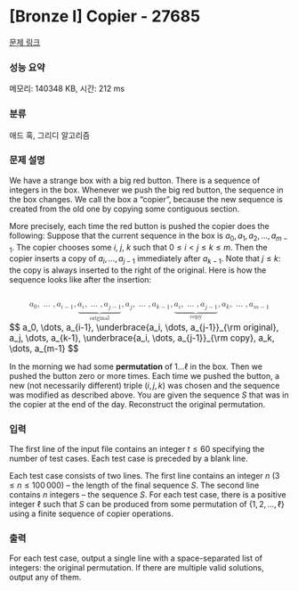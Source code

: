 # [Bronze I] Copier - 27685 

[문제 링크](https://www.acmicpc.net/problem/27685) 

### 성능 요약

메모리: 140348 KB, 시간: 212 ms

### 분류

애드 혹, 그리디 알고리즘

### 문제 설명

<p>We have a strange box with a big red button. There is a sequence of integers in the box. Whenever we push the big red button, the sequence in the box changes. We call the box a “copier”, because the new sequence is created from the old one by copying some contiguous section.</p>

<p>More precisely, each time the red button is pushed the copier does the following: Suppose that the current sequence in the box is <span class="math"><em>a</em><sub>0</sub>, <em>a</em><sub>1</sub>, <em>a</em><sub>2</sub>, …, <em>a</em><sub><em>m</em> − 1</sub></span>. The copier chooses some <span class="math"><em>i</em></span>, <span class="math"><em>j</em></span>, <span class="math"><em>k</em></span> such that <span class="math">0 ≤ <em>i</em> < <em>j</em> ≤ <em>k</em> ≤ <em>m</em></span>. Then the copier inserts a copy of <span class="math"><em>a</em><sub><em>i</em></sub>, …, <em>a</em><sub><em>j</em> − 1</sub></span> immediately after <span class="math"><em>a</em><sub><em>k</em> − 1</sub></span>. Note that <span class="math"><em>j</em> ≤ <em>k</em></span>: the copy is always inserted to the right of the original. Here is how the sequence looks like after the insertion:</p>

<p><span class="math"><mjx-container class="MathJax" jax="CHTML" display="true" style="font-size: 109%; position: relative;"> <mjx-math display="true" class="MJX-TEX" aria-hidden="true" style="margin-left: 0px; margin-right: 0px;"><mjx-msub><mjx-mi class="mjx-i"><mjx-c class="mjx-c1D44E TEX-I"></mjx-c></mjx-mi><mjx-script style="vertical-align: -0.15em;"><mjx-mn class="mjx-n" size="s"><mjx-c class="mjx-c30"></mjx-c></mjx-mn></mjx-script></mjx-msub><mjx-mo class="mjx-n"><mjx-c class="mjx-c2C"></mjx-c></mjx-mo><mjx-mo class="mjx-n" space="2"><mjx-c class="mjx-c2026"></mjx-c></mjx-mo><mjx-mo class="mjx-n" space="2"><mjx-c class="mjx-c2C"></mjx-c></mjx-mo><mjx-msub space="2"><mjx-mi class="mjx-i"><mjx-c class="mjx-c1D44E TEX-I"></mjx-c></mjx-mi><mjx-script style="vertical-align: -0.15em;"><mjx-texatom size="s" texclass="ORD"><mjx-mi class="mjx-i"><mjx-c class="mjx-c1D456 TEX-I"></mjx-c></mjx-mi><mjx-mo class="mjx-n"><mjx-c class="mjx-c2212"></mjx-c></mjx-mo><mjx-mn class="mjx-n"><mjx-c class="mjx-c31"></mjx-c></mjx-mn></mjx-texatom></mjx-script></mjx-msub><mjx-mo class="mjx-n"><mjx-c class="mjx-c2C"></mjx-c></mjx-mo><mjx-munder space="2"><mjx-row><mjx-base><mjx-texatom texclass="OP"><mjx-munder><mjx-row><mjx-base><mjx-mrow><mjx-msub><mjx-mi class="mjx-i"><mjx-c class="mjx-c1D44E TEX-I"></mjx-c></mjx-mi><mjx-script style="vertical-align: -0.15em;"><mjx-mi class="mjx-i" size="s"><mjx-c class="mjx-c1D456 TEX-I"></mjx-c></mjx-mi></mjx-script></mjx-msub><mjx-mo class="mjx-n"><mjx-c class="mjx-c2C"></mjx-c></mjx-mo><mjx-mo class="mjx-n" space="2"><mjx-c class="mjx-c2026"></mjx-c></mjx-mo><mjx-mo class="mjx-n" space="2"><mjx-c class="mjx-c2C"></mjx-c></mjx-mo><mjx-msub space="2"><mjx-mi class="mjx-i"><mjx-c class="mjx-c1D44E TEX-I"></mjx-c></mjx-mi><mjx-script style="vertical-align: -0.15em;"><mjx-texatom size="s" texclass="ORD"><mjx-mi class="mjx-i"><mjx-c class="mjx-c1D457 TEX-I"></mjx-c></mjx-mi><mjx-mo class="mjx-n"><mjx-c class="mjx-c2212"></mjx-c></mjx-mo><mjx-mn class="mjx-n"><mjx-c class="mjx-c31"></mjx-c></mjx-mn></mjx-texatom></mjx-script></mjx-msub></mjx-mrow></mjx-base></mjx-row><mjx-row><mjx-under style="padding-top: 0.105em;"><mjx-mo class="mjx-n"><mjx-stretchy-h class="mjx-c23DF" style="width: 4.891em;"><mjx-beg><mjx-c></mjx-c></mjx-beg><mjx-ext><mjx-c></mjx-c></mjx-ext><mjx-mid><mjx-c></mjx-c></mjx-mid><mjx-ext><mjx-c></mjx-c></mjx-ext><mjx-end><mjx-c></mjx-c></mjx-end></mjx-stretchy-h></mjx-mo></mjx-under></mjx-row></mjx-munder></mjx-texatom></mjx-base></mjx-row><mjx-row><mjx-under style="padding-top: 0.062em; padding-left: 1.285em;"><mjx-texatom size="s" texclass="ORD"><mjx-mi class="mjx-n"><mjx-c class="mjx-c6F"></mjx-c></mjx-mi><mjx-mi class="mjx-n"><mjx-c class="mjx-c72"></mjx-c></mjx-mi><mjx-mi class="mjx-n"><mjx-c class="mjx-c69"></mjx-c></mjx-mi><mjx-mi class="mjx-n"><mjx-c class="mjx-c67"></mjx-c></mjx-mi><mjx-mi class="mjx-n"><mjx-c class="mjx-c69"></mjx-c></mjx-mi><mjx-mi class="mjx-n"><mjx-c class="mjx-c6E"></mjx-c></mjx-mi><mjx-mi class="mjx-n"><mjx-c class="mjx-c61"></mjx-c></mjx-mi><mjx-mi class="mjx-n"><mjx-c class="mjx-c6C"></mjx-c></mjx-mi></mjx-texatom></mjx-under></mjx-row></mjx-munder><mjx-mo class="mjx-n"><mjx-c class="mjx-c2C"></mjx-c></mjx-mo><mjx-msub space="2"><mjx-mi class="mjx-i"><mjx-c class="mjx-c1D44E TEX-I"></mjx-c></mjx-mi><mjx-script style="vertical-align: -0.15em;"><mjx-mi class="mjx-i" size="s"><mjx-c class="mjx-c1D457 TEX-I"></mjx-c></mjx-mi></mjx-script></mjx-msub><mjx-mo class="mjx-n"><mjx-c class="mjx-c2C"></mjx-c></mjx-mo><mjx-mo class="mjx-n" space="2"><mjx-c class="mjx-c2026"></mjx-c></mjx-mo><mjx-mo class="mjx-n" space="2"><mjx-c class="mjx-c2C"></mjx-c></mjx-mo><mjx-msub space="2"><mjx-mi class="mjx-i"><mjx-c class="mjx-c1D44E TEX-I"></mjx-c></mjx-mi><mjx-script style="vertical-align: -0.15em;"><mjx-texatom size="s" texclass="ORD"><mjx-mi class="mjx-i"><mjx-c class="mjx-c1D458 TEX-I"></mjx-c></mjx-mi><mjx-mo class="mjx-n"><mjx-c class="mjx-c2212"></mjx-c></mjx-mo><mjx-mn class="mjx-n"><mjx-c class="mjx-c31"></mjx-c></mjx-mn></mjx-texatom></mjx-script></mjx-msub><mjx-mo class="mjx-n"><mjx-c class="mjx-c2C"></mjx-c></mjx-mo><mjx-munder space="2"><mjx-row><mjx-base><mjx-texatom texclass="OP"><mjx-munder><mjx-row><mjx-base><mjx-mrow><mjx-msub><mjx-mi class="mjx-i"><mjx-c class="mjx-c1D44E TEX-I"></mjx-c></mjx-mi><mjx-script style="vertical-align: -0.15em;"><mjx-mi class="mjx-i" size="s"><mjx-c class="mjx-c1D456 TEX-I"></mjx-c></mjx-mi></mjx-script></mjx-msub><mjx-mo class="mjx-n"><mjx-c class="mjx-c2C"></mjx-c></mjx-mo><mjx-mo class="mjx-n" space="2"><mjx-c class="mjx-c2026"></mjx-c></mjx-mo><mjx-mo class="mjx-n" space="2"><mjx-c class="mjx-c2C"></mjx-c></mjx-mo><mjx-msub space="2"><mjx-mi class="mjx-i"><mjx-c class="mjx-c1D44E TEX-I"></mjx-c></mjx-mi><mjx-script style="vertical-align: -0.15em;"><mjx-texatom size="s" texclass="ORD"><mjx-mi class="mjx-i"><mjx-c class="mjx-c1D457 TEX-I"></mjx-c></mjx-mi><mjx-mo class="mjx-n"><mjx-c class="mjx-c2212"></mjx-c></mjx-mo><mjx-mn class="mjx-n"><mjx-c class="mjx-c31"></mjx-c></mjx-mn></mjx-texatom></mjx-script></mjx-msub></mjx-mrow></mjx-base></mjx-row><mjx-row><mjx-under style="padding-top: 0.105em;"><mjx-mo class="mjx-n"><mjx-stretchy-h class="mjx-c23DF" style="width: 4.891em;"><mjx-beg><mjx-c></mjx-c></mjx-beg><mjx-ext><mjx-c></mjx-c></mjx-ext><mjx-mid><mjx-c></mjx-c></mjx-mid><mjx-ext><mjx-c></mjx-c></mjx-ext><mjx-end><mjx-c></mjx-c></mjx-end></mjx-stretchy-h></mjx-mo></mjx-under></mjx-row></mjx-munder></mjx-texatom></mjx-base></mjx-row><mjx-row><mjx-under style="padding-top: 0.178em; padding-left: 1.728em;"><mjx-texatom size="s" texclass="ORD"><mjx-mi class="mjx-n"><mjx-c class="mjx-c63"></mjx-c></mjx-mi><mjx-mi class="mjx-n"><mjx-c class="mjx-c6F"></mjx-c></mjx-mi><mjx-mi class="mjx-n"><mjx-c class="mjx-c70"></mjx-c></mjx-mi><mjx-mi class="mjx-n"><mjx-c class="mjx-c79"></mjx-c></mjx-mi></mjx-texatom></mjx-under></mjx-row></mjx-munder><mjx-mo class="mjx-n"><mjx-c class="mjx-c2C"></mjx-c></mjx-mo><mjx-msub space="2"><mjx-mi class="mjx-i"><mjx-c class="mjx-c1D44E TEX-I"></mjx-c></mjx-mi><mjx-script style="vertical-align: -0.15em;"><mjx-mi class="mjx-i" size="s"><mjx-c class="mjx-c1D458 TEX-I"></mjx-c></mjx-mi></mjx-script></mjx-msub><mjx-mo class="mjx-n"><mjx-c class="mjx-c2C"></mjx-c></mjx-mo><mjx-mo class="mjx-n" space="2"><mjx-c class="mjx-c2026"></mjx-c></mjx-mo><mjx-mo class="mjx-n" space="2"><mjx-c class="mjx-c2C"></mjx-c></mjx-mo><mjx-msub space="2"><mjx-mi class="mjx-i"><mjx-c class="mjx-c1D44E TEX-I"></mjx-c></mjx-mi><mjx-script style="vertical-align: -0.15em;"><mjx-texatom size="s" texclass="ORD"><mjx-mi class="mjx-i"><mjx-c class="mjx-c1D45A TEX-I"></mjx-c></mjx-mi><mjx-mo class="mjx-n"><mjx-c class="mjx-c2212"></mjx-c></mjx-mo><mjx-mn class="mjx-n"><mjx-c class="mjx-c31"></mjx-c></mjx-mn></mjx-texatom></mjx-script></mjx-msub></mjx-math><mjx-assistive-mml unselectable="on" display="block"><math xmlns="http://www.w3.org/1998/Math/MathML" display="block"><msub><mi>a</mi><mn>0</mn></msub><mo>,</mo><mo>…</mo><mo>,</mo><msub><mi>a</mi><mrow data-mjx-texclass="ORD"><mi>i</mi><mo>−</mo><mn>1</mn></mrow></msub><mo>,</mo><munder><mrow data-mjx-texclass="OP"><munder><mrow><msub><mi>a</mi><mi>i</mi></msub><mo>,</mo><mo>…</mo><mo>,</mo><msub><mi>a</mi><mrow data-mjx-texclass="ORD"><mi>j</mi><mo>−</mo><mn>1</mn></mrow></msub></mrow><mo>⏟</mo></munder></mrow><mrow data-mjx-texclass="ORD"><mi mathvariant="normal">o</mi><mi mathvariant="normal">r</mi><mi mathvariant="normal">i</mi><mi mathvariant="normal">g</mi><mi mathvariant="normal">i</mi><mi mathvariant="normal">n</mi><mi mathvariant="normal">a</mi><mi mathvariant="normal">l</mi></mrow></munder><mo>,</mo><msub><mi>a</mi><mi>j</mi></msub><mo>,</mo><mo>…</mo><mo>,</mo><msub><mi>a</mi><mrow data-mjx-texclass="ORD"><mi>k</mi><mo>−</mo><mn>1</mn></mrow></msub><mo>,</mo><munder><mrow data-mjx-texclass="OP"><munder><mrow><msub><mi>a</mi><mi>i</mi></msub><mo>,</mo><mo>…</mo><mo>,</mo><msub><mi>a</mi><mrow data-mjx-texclass="ORD"><mi>j</mi><mo>−</mo><mn>1</mn></mrow></msub></mrow><mo>⏟</mo></munder></mrow><mrow data-mjx-texclass="ORD"><mi mathvariant="normal">c</mi><mi mathvariant="normal">o</mi><mi mathvariant="normal">p</mi><mi mathvariant="normal">y</mi></mrow></munder><mo>,</mo><msub><mi>a</mi><mi>k</mi></msub><mo>,</mo><mo>…</mo><mo>,</mo><msub><mi>a</mi><mrow data-mjx-texclass="ORD"><mi>m</mi><mo>−</mo><mn>1</mn></mrow></msub></math></mjx-assistive-mml><span aria-hidden="true" class="no-mathjax mjx-copytext">$$ a_0, \dots, a_{i-1}, \underbrace{a_i, \dots, a_{j-1}}_{\rm original}, a_j, \dots, a_{k-1}, \underbrace{a_i, \dots, a_{j-1}}_{\rm copy}, a_k, \dots, a_{m-1} $$</span> </mjx-container></span></p>

<p>In the morning we had some <strong>permutation</strong> of <span class="math">1…ℓ</span> in the box. Then we pushed the button zero or more times. Each time we pushed the button, a new (not necessarily different) triple <span class="math">(<em>i</em>, <em>j</em>, <em>k</em>)</span> was chosen and the sequence was modified as described above. You are given the sequence <span class="math"><em>S</em></span> that was in the copier at the end of the day. Reconstruct the original permutation.</p>

### 입력 

 <p>The first line of the input file contains an integer <em>t</em> ≤ 60 specifying the number of test cases. Each test case is preceded by a blank line.</p>

<p>Each test case consists of two lines. The first line contains an integer <em>n</em> (3 ≤ <em>n</em> ≤ 100 000) – the length of the final sequence <em>S</em>. The second line contains <em>n</em> integers – the sequence <em>S</em>. For each test case, there is a positive integer ℓ such that <em>S</em> can be produced from some permutation of {1, 2, …, ℓ} using a finite sequence of copier operations.</p>

### 출력 

 <p>For each test case, output a single line with a space-separated list of integers: the original permutation. If there are multiple valid solutions, output any of them.</p>

